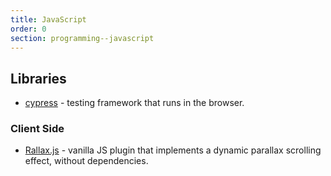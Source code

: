 ```yaml
---
title: JavaScript
order: 0
section: programming--javascript
---
```


## Libraries

-   [cypress][1] - testing framework that runs in the browser.

### Client Side

-   [Rallax.js][2] - vanilla JS plugin that implements a dynamic parallax scrolling effect, without dependencies.

[1]: https://www.cypress.io/

[2]: https://chriscavs.github.io/rallax-demo/
